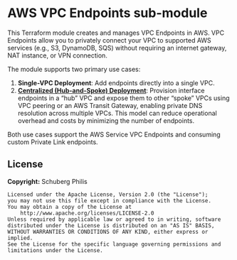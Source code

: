 # AWS VPC Endpoints sub-module

This Terraform module creates and manages VPC Endpoints in AWS. VPC Endpoints allow you to privately connect your VPC to supported AWS services (e.g., S3, DynamoDB, SQS) without requiring an internet gateway, NAT instance, or VPN connection.

The module supports two primary use cases:

1. **Single-VPC Deployment**: Add endpoints directly into a single VPC.
2. [**Centralized (Hub-and-Spoke) Deployment**](https://aws.amazon.com/blogs/networking-and-content-delivery/centralize-access-using-vpc-interface-endpoints/): Provision interface endpoints in a “hub” VPC and expose them to other “spoke” VPCs using VPC peering or an AWS Transit Gateway, enabling private DNS resolution across multiple VPCs. This model can reduce operational overhead and costs by minimizing the number of endpoints.

Both use cases support the AWS Service VPC Endpoints and consuming custom Private Link endpoints.

## License

**Copyright:** Schuberg Philis

```text
Licensed under the Apache License, Version 2.0 (the "License");
you may not use this file except in compliance with the License.
You may obtain a copy of the License at
    http://www.apache.org/licenses/LICENSE-2.0
Unless required by applicable law or agreed to in writing, software
distributed under the License is distributed on an "AS IS" BASIS,
WITHOUT WARRANTIES OR CONDITIONS OF ANY KIND, either express or implied.
See the License for the specific language governing permissions and
limitations under the License.
```
